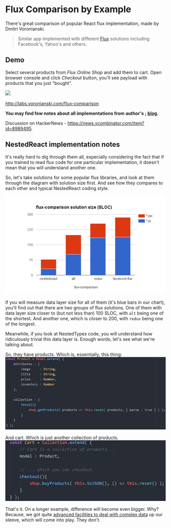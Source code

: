 # Flux Comparison by Example

There's great comparison of popular React flux implementation, made by Dmitri Voronianski.  

> Similar app implemented with different [Flux](https://facebook.github.io/flux/) solutions including Facebook's, Yahoo's and others.

## Demo

Select several products from _Flux Online Shop_ and add them to cart. Open browser console and click _Checkout_ button, you'll see payload with products that you just "bought".

[![](https://dl.dropboxusercontent.com/u/100463011/flux-shop-demo2.gif)](http://labs.voronianski.com/flux-comparison)

http://labs.voronianski.com/flux-comparison

**You may find few notes about all implementations from author's ; [blog](http://pixelhunter.me/post/110248593059/flux-solutions-compared-by-example).**

Discussion on HackerNews - https://news.ycombinator.com/item?id=8989495.

## NestedReact implementation notes

It's really hard to dig through them all, especially considering the fact
that if you trained to read flux code for one particular implementation,
it doesn't mean that you will understand another one.

So, let's take solutions for some popular flux libraries, and look at them
 through the diagram with solution size first. And see how they compares to
each other and typical NestedReact coding style.

![](sloc-comparison.png)

If you will measure data layer size for all of them (it's blue bars in our  chart), you'll find out that
there are two groups of flux solutions. One of them with data layer size closer
to (but not less than) 100 SLOC, with `alt` being one of the shortest.
And another one, which is closer to 200, with `redux` being one of the longest.

Meanwhile, if you look at NestedTypes code, you will
understand how ridiculously trivial this data layer is.
Enough words, let's see what we're talking about.

So, they have products. Which is, essentially, this thing:
![](product.jpg)

And cart. Which is just another collection of products.
![](cart.jpg)

That's it. On a longer example, difference will become even bigger. Why? Because, we got quite [advanced facilities to
deal with complex data](https://github.com/Volicon/NestedTypes/blob/master/docs/RelationsGuide.md) up our sleeve, which will come into play. They don't.
